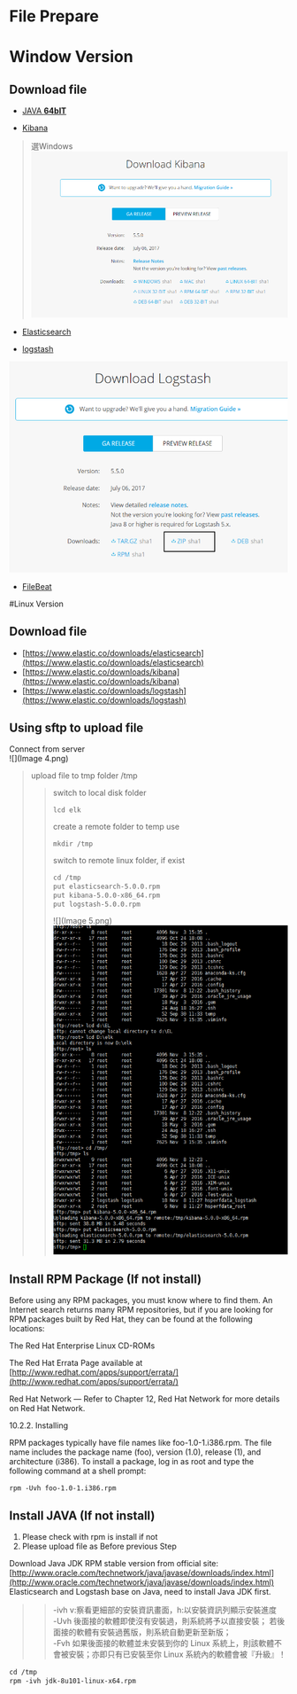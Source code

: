 # File Prepare
# Window Version


## Download file
* [JAVA **64bIT**](http://www.oracle.com/technetwork/java/javase/downloads/jdk8-downloads-2133151.html)

* [Kibana](https://www.elastic.co/downloads/kibana)
>選Windows
![](/assets/KIBANAWind64.png)
* [Elasticsearch](https://www.elastic.co/downloads/elasticsearch)

* [logstash](https://www.elastic.co/downloads/elasticsearch)

![](/assets/LogstashWindow64.png)

* [FileBeat](https://www.elastic.co/downloads/beats/filebeat)

#Linux Version
## Download file

* [https://www.elastic.co/downloads/elasticsearch](https://www.elastic.co/downloads/elasticsearch)
* [https://www.elastic.co/downloads/kibana](https://www.elastic.co/downloads/kibana)
* [https://www.elastic.co/downloads/logstash](https://www.elastic.co/downloads/logstash)

## Using sftp to upload file

Connect from server  
![](Image 4.png)

> upload file to tmp folder /tmp
>
> > switch to local disk folder
> >
> > ```
> > lcd elk
> > ```
> >
> > create a remote folder to temp use
> >
> > ```
> > mkdir /tmp
> > ```
> >
> > switch to remote linux folder, if exist
> >
> > ```
> > cd /tmp
> > put elasticsearch-5.0.0.rpm
> > put kibana-5.0.0-x86_64.rpm
> > put logstash-5.0.0.rpm
> > ```
> >
> > ![](Image 5.png)  
> > ![](1.png)

## Install RPM Package \(If not install\)

Before using any RPM packages, you must know where to find them. An Internet search returns many RPM repositories, but if you are looking for RPM packages built by Red Hat, they can be found at the following locations:

The Red Hat Enterprise Linux CD-ROMs

The Red Hat Errata Page available at [http://www.redhat.com/apps/support/errata/](http://www.redhat.com/apps/support/errata/)

Red Hat Network — Refer to Chapter 12, Red Hat Network for more details on Red Hat Network.

10.2.2. Installing

RPM packages typically have file names like foo-1.0-1.i386.rpm. The file name includes the package name \(foo\), version \(1.0\), release \(1\), and architecture \(i386\). To install a package, log in as root and type the following command at a shell prompt:

```
rpm -Uvh foo-1.0-1.i386.rpm
```

## Install JAVA \(If not install\)

1. Please check with rpm is install if not    
2. Please upload file as Before previous Step

Download Java JDK RPM stable version from official site:  
[http://www.oracle.com/technetwork/java/javase/downloads/index.html](http://www.oracle.com/technetwork/java/javase/downloads/index.html)  
Elasticsearch and Logstash base on Java, need to install Java JDK first.

> > -ivh  v:察看更細部的安裝資訊畫面，h:以安裝資訊列顯示安裝進度  
> > -Uvh    後面接的軟體即使沒有安裝過，則系統將予以直接安裝； 若後面接的軟體有安裝過舊版，則系統自動更新至新版；  
> > -Fvh    如果後面接的軟體並未安裝到你的 Linux 系統上，則該軟體不會被安裝；亦即只有已安裝至你 Linux 系統內的軟體會被『升級』！

```
cd /tmp
rpm -ivh jdk-8u101-linux-x64.rpm
```



